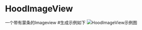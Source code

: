 # HoodImageView
一个带有蒙条的Imageview
#生成示例如下
![HoodImageView示例图](https://github.com/hanhaotian87/HoodImageView/HoodImageView/master/images/screens.png) 
